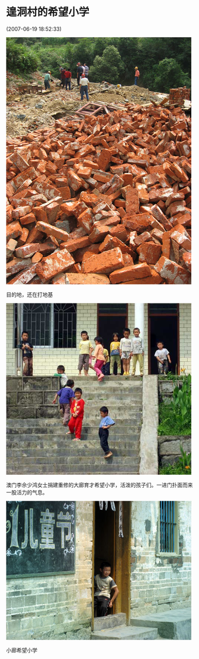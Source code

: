 # 遑洞村的希望小学

 (2007-06-19 18:52:33)

![img](assets/4b5748ab4bd570a1e3d74.jpg)

目的地，还在打地基

![img](assets/4b5748ab63915b6dd8fdb.jpg)

澳门李佘少鸿女士捐建重修的大廊育才希望小学，活泼的孩子们。一进门扑面而来一股活力的气息。

![img](assets/4b5748abb4f8dad135259.jpg)

小廊希望小学
